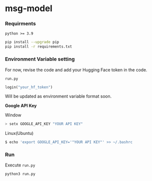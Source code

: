 # msg-model

### Requirments
`python >= 3.9`
```bash
pip install --upgrade pip
pip install -r requirements.txt
```

### Environment Variable setting

For now, revise the code and add your Hugging Face token in the code.

`run.py`
```python
login("your_hf_token")
```
Will be updated as environment variable format soon.


**Google API Key**

Window
```bash
> setx GOOGLE_API_KEY "YOUR API KEY"
```
Linux(Ubuntu)
```bash
$ echo 'export GOOGLE_API_KEY='"YOUR API KEY"' >> ~/.bashrc
```

### Run
Execute `run.py`
```bash
python3 run.py
```